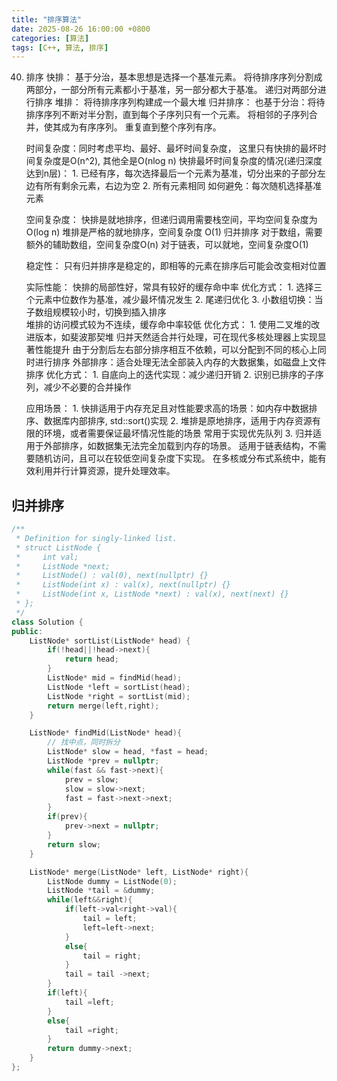 ```yaml
---
title: "排序算法"
date: 2025-08-26 16:00:00 +0800
categories: [算法]
tags: [C++, 算法, 排序]
---
```


40. 排序
	快排：
		基于分治，基本思想是选择一个基准元素。
			将待排序序列分割成两部分，一部分所有元素都小于基准，另一部分都大于基准。
			递归对两部分进行排序
	堆排：
		将待排序序列构建成一个最大堆
	归并排序：
		也基于分治：将待排序序列不断对半分割，直到每个子序列只有一个元素。
			将相邻的子序列合并，使其成为有序序列。
			重复直到整个序列有序。
	
	时间复杂度：同时考虑平均、最好、最坏时间复杂度，
		这里只有快排的最坏时间复杂度是O(n^2), 其他全是O(nlog n)
		快排最坏时间复杂度的情况(递归深度达到n层)：
			1. 已经有序，每次选择最后一个元素为基准，切分出来的子部分左边有所有剩余元素，右边为空
			2. 所有元素相同
		如何避免：每次随机选择基准元素

	空间复杂度：
		快排是就地排序，但递归调用需要栈空间，平均空间复杂度为O(log n)
		堆排是严格的就地排序，空间复杂度 O(1)
		归并排序
			对于数组，需要额外的辅助数组，空间复杂度O(n)
			对于链表，可以就地，空间复杂度O(1)
		
	稳定性：
		只有归并排序是稳定的，即相等的元素在排序后可能会改变相对位置
		
	实际性能：
		快排的局部性好，常具有较好的缓存命中率
			优化方式：
				1. 选择三个元素中位数作为基准，减少最坏情况发生
				2. 尾递归优化
				3. 小数组切换：当子数组规模较小时，切换到插入排序				
		堆排的访问模式较为不连续，缓存命中率较低
			优化方式：
				1. 使用二叉堆的改进版本，如斐波那契堆
		归并天然适合并行处理，可在现代多核处理器上实现显著性能提升
			由于分割后左右部分排序相互不依赖，可以分配到不同的核心上同时进行排序
			外部排序：适合处理无法全部装入内存的大数据集，如磁盘上文件排序
			优化方式：
				1. 自底向上的迭代实现：减少递归开销
				2. 识别已排序的子序列，减少不必要的合并操作
	
	应用场景：
		1. 快排适用于内存充足且对性能要求高的场景：如内存中数据排序、数据库内部排序, std::sort()实现
		2. 堆排是原地排序，适用于内存资源有限的环境，或者需要保证最坏情况性能的场景
			常用于实现优先队列
		3. 归并适用于外部排序，如数据集无法完全加载到内存的场景。
			适用于链表结构，不需要随机访问，且可以在较低空间复杂度下实现。
			在多核或分布式系统中，能有效利用并行计算资源，提升处理效率。

## 归并排序
``` cpp
/**
 * Definition for singly-linked list.
 * struct ListNode {
 *     int val;
 *     ListNode *next;
 *     ListNode() : val(0), next(nullptr) {}
 *     ListNode(int x) : val(x), next(nullptr) {}
 *     ListNode(int x, ListNode *next) : val(x), next(next) {}
 * };
 */
class Solution {
public:
    ListNode* sortList(ListNode* head) {
        if(!head||!head->next){
			return head;
		}
		ListNode* mid = findMid(head);
		ListNode *left = sortList(head);
		ListNode *right = sortList(mid);
		return merge(left,right);
    }

	ListNode* findMid(ListNode* head){
		// 找中点，同时拆分
		ListNode* slow = head, *fast = head;
		ListNode *prev = nullptr;
		while(fast && fast->next){
			prev = slow;
			slow = slow->next;
			fast = fast->next->next;
		}
		if(prev){
			prev->next = nullptr;
		}
		return slow;
	}

	ListNode* merge(ListNode* left, ListNode* right){
		ListNode dummy = ListNode(0);
		ListNode *tail = &dummy;
		while(left&&right){
			if(left->val<right->val){
				tail = left;
				left=left->next;
			}
			else{
				tail = right;
			}
			tail = tail ->next;
		}
		if(left){
			tail =left;
		}
		else{
			tail =right;
		}
		return dummy->next;
	}
};

```
